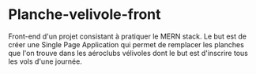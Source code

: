 # Planche-velivole-front
Front-end d'un projet consistant à pratiquer le MERN stack.
Le but est de créer une Single Page Application qui permet de remplacer les planches 
que l'on trouve dans les aéroclubs vélivoles dont le but est d'inscrire tous les vols
d'une journée.
